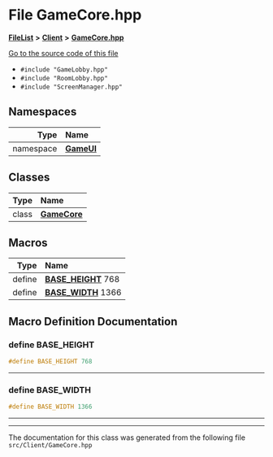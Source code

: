

# File GameCore.hpp



[**FileList**](files.md) **>** [**Client**](dir_133b3cdd880ca9e91a51b18f00995eeb.md) **>** [**GameCore.hpp**](GameCore_8hpp.md)

[Go to the source code of this file](GameCore_8hpp_source.md)



* `#include "GameLobby.hpp"`
* `#include "RoomLobby.hpp"`
* `#include "ScreenManager.hpp"`













## Namespaces

| Type | Name |
| ---: | :--- |
| namespace | [**GameUI**](namespaceGameUI.md) <br> |


## Classes

| Type | Name |
| ---: | :--- |
| class | [**GameCore**](classGameUI_1_1GameCore.md) <br> |

















































## Macros

| Type | Name |
| ---: | :--- |
| define  | [**BASE\_HEIGHT**](GameCore_8hpp.md#define-base_height)  768<br> |
| define  | [**BASE\_WIDTH**](GameCore_8hpp.md#define-base_width)  1366<br> |

## Macro Definition Documentation





### define BASE\_HEIGHT 

```C++
#define BASE_HEIGHT 768
```




<hr>



### define BASE\_WIDTH 

```C++
#define BASE_WIDTH 1366
```




<hr>

------------------------------
The documentation for this class was generated from the following file `src/Client/GameCore.hpp`

